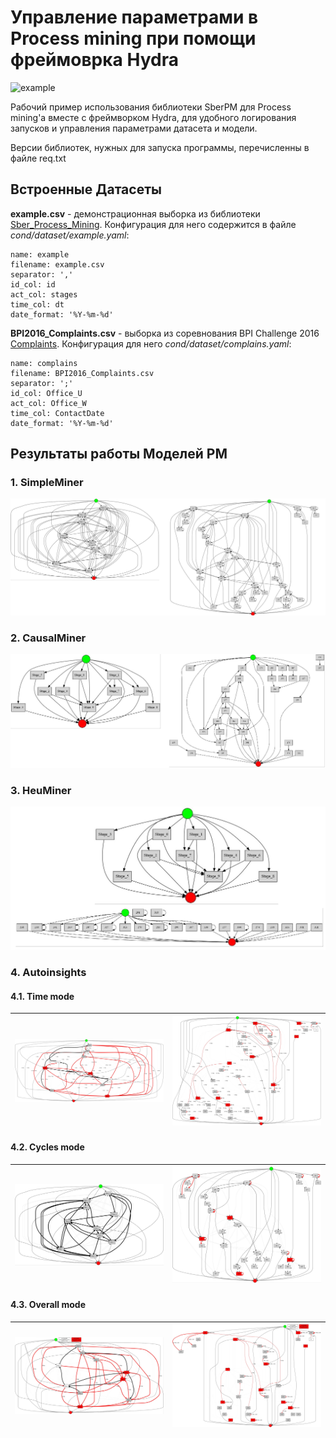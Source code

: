 # Управление параметрами в Process mining при помощи фреймоврка Hydra

![example](files/1.jpg)

Рабочий пример использования библиотеки SberPM для Process mining'а вместе с фреймворком Hydra, для удобного логирования запусков и управления параметрами датасета и модели.

Версии библиотек, нужных для запуска программы, перечисленны в файле req.txt

## Встроенные Датасеты

**example.csv** - демонстрационная выборка из библиотеки [Sber_Process_Mining](https://github.com/SberProcessMining/Sber_Process_Mining). 
Конфигурация для него содержится в файле *cond/dataset/example.yaml*:
```
name: example
filename: example.csv
separator: ','
id_col: id
act_col: stages
time_col: dt
date_format: '%Y-%m-%d'
```

**BPI2016_Complaints.csv** - выборка из соревнования BPI Challenge 2016 [Complaints](https://data.4tu.nl/articles/dataset/BPI_Challenge_2016_Complaints/12717647/1). 
Конфигурация для него *cond/dataset/complains.yaml*:
```
name: complains
filename: BPI2016_Complaints.csv
separator: ';'
id_col: Office_U
act_col: Office_W
time_col: ContactDate
date_format: '%Y-%m-%d'
```

## Результаты работы Моделей PM
### 1. SimpleMiner
![SimpleMiner](files/1_simple.jpg)

### 2. CausalMiner
![CausalMiner](files/2_casual.jpg)

### 3. HeuMiner
![HeuMiner](files/3_heu.jpg)

### 4. Autoinsights

#### 4.1. Time mode 
|   ![SimpleMiner](files/4_1_insight.jpg)|  ![SimpleMiner](files/4_1_insight_complains.jpg) |
|---|---|
#### 4.2. Cycles mode
|   ![SimpleMiner](files/4_2_insight.jpg)|  ![SimpleMiner](files/4_2_insight_complains.jpg) |
|---|---|
#### 4.3. Overall mode
|   ![SimpleMiner](files/4_3_insight.jpg)|  ![SimpleMiner](files/4_3_insight_complains.jpg) |
|---|---|